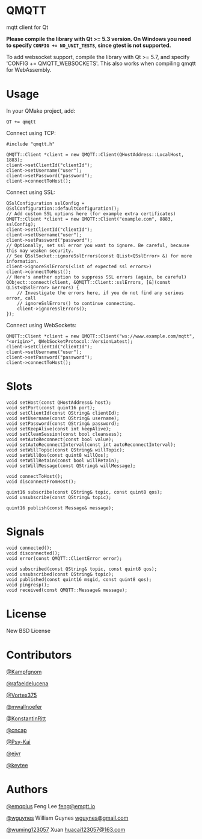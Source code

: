 QMQTT
=====

mqtt client for Qt

**Please compile the library with Qt >= 5.3 version. On Windows you need to specify `CONFIG += NO_UNIT_TESTS`, since gtest is not supported.**

To add websocket support, compile the library with Qt >= 5.7, and specify 'CONFIG += QMQTT_WEBSOCKETS'.
This also works when compiling qmqtt for WebAssembly.

Usage
=====

In your QMake project, add:

    QT += qmqtt

Connect using TCP:

    #include "qmqtt.h"

    QMQTT::Client *client = new QMQTT::Client(QHostAddress::LocalHost, 1883);
    client->setClientId("clientId");
    client->setUsername("user");
    client->setPassword("password");
    client->connectToHost();

Connect using SSL:

    QSslConfiguration sslConfig = QSslConfiguration::defaultConfiguration();
    // Add custom SSL options here (for example extra certificates)
    QMQTT::Client *client = new QMQTT::Client("example.com", 8883, sslConfig);
    client->setClientId("clientId");
    client->setUsername("user");
    client->setPassword("password");
    // Optionally, set ssl error you want to ignore. Be careful, because this may weaken security.
    // See QSslSocket::ignoreSslErrors(const QList<QSslError> &) for more information.
    client->ignoreSslErrors(<list of expected ssl errors>)
    client->connectToHost();
    // Here's another option to suppress SSL errors (again, be careful)
    QObject::connect(client, &QMQTT::Client::sslErrors, [&](const QList<QSslError> &errors) {
        // Investigate the errors here, if you do not find any serious error, call
        // ignoreSslErrors() to continue connecting.
        client->ignoreSslErrors();
    });

Connect using WebSockets:

    QMQTT::Client *client = new QMQTT::Client("ws://www.example.com/mqtt", "<origin>", QWebSocketProtocol::VersionLatest);
    client->setClientId("clientId");
    client->setUsername("user");
    client->setPassword("password");
    client->connectToHost();

Slots
=====

    void setHost(const QHostAddress& host);
    void setPort(const quint16 port);
    void setClientId(const QString& clientId);
    void setUsername(const QString& username);
    void setPassword(const QString& password);
    void setKeepAlive(const int keepAlive);
    void setCleanSession(const bool cleansess);
    void setAutoReconnect(const bool value);
    void setAutoReconnectInterval(const int autoReconnectInterval);
    void setWillTopic(const QString& willTopic);
    void setWillQos(const quint8 willQos);
    void setWillRetain(const bool willRetain);
    void setWillMessage(const QString& willMessage);

    void connectToHost();
    void disconnectFromHost();

    quint16 subscribe(const QString& topic, const quint8 qos);
    void unsubscribe(const QString& topic);

    quint16 publish(const Message& message);

Signals
=======

    void connected();
    void disconnected();
    void error(const QMQTT::ClientError error);

    void subscribed(const QString& topic, const quint8 qos);
    void unsubscribed(const QString& topic);
    void published(const quint16 msgid, const quint8 qos);
    void pingresp();
    void received(const QMQTT::Message& message);


License
=======

New BSD License


Contributors
=============

[@Kampfgnom](https://github.com/Kampfgnom)

[@rafaeldelucena](https://github.com/rafaeldelucena)

[@Vortex375](https://github.com/Vortex375)

[@mwallnoefer](https://github.com/mwallnoefer)

[@KonstantinRitt](https://github.com/KonstantinRitt)

[@cncap](https://github.com/cncap)

[@Psy-Kai](https://github.com/Psy-Kai)

[@ejvr](https://github.com/ejvr)

[@keytee](https://github.com/keytee)


Authors
=======

[@emqplus](https://github.com/emqplus) Feng Lee <feng@emqtt.io>

[@wguynes](https://github.com/wguynes) William Guynes <wguynes@gmail.com>

[@wuming123057](https://github.com/wuming123057) Xuan <huacai123057@163.com>
